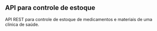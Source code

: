 ## API para controle de estoque

API REST para controle de estoque de medicamentos e materiais de uma clinica de saúde.
